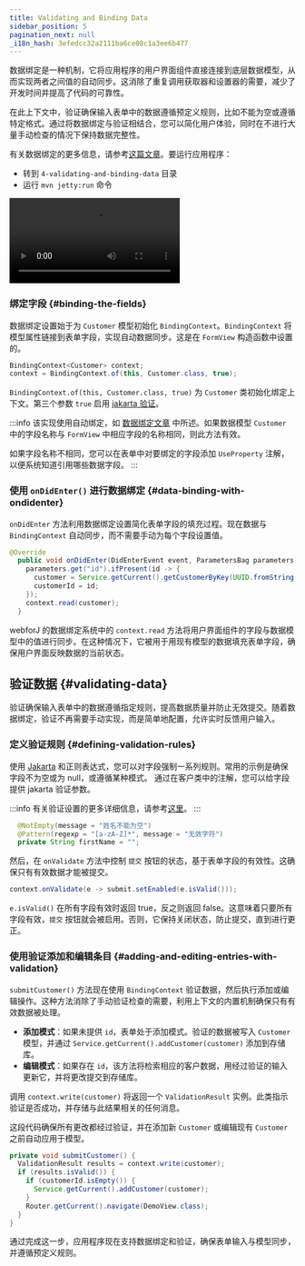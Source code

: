 ```yaml
---
title: Validating and Binding Data
sidebar_position: 5
pagination_next: null
_i18n_hash: 3efedcc32a2111ba6ce08c1a3ee6b477
---
```

数据绑定是一种机制，它将应用程序的用户界面组件直接连接到底层数据模型，从而实现两者之间值的自动同步。这消除了重复调用获取器和设置器的需要，减少了开发时间并提高了代码的可靠性。

在此上下文中，验证确保输入表单中的数据遵循预定义规则，比如不能为空或遵循特定格式。通过将数据绑定与验证相结合，您可以简化用户体验，同时在不进行大量手动检查的情况下保持数据完整性。

有关数据绑定的更多信息，请参考[这篇文章](../../data-binding/overview)。要运行应用程序：

- 转到 `4-validating-and-binding-data` 目录
- 运行 `mvn jetty:run` 命令

<div class="videos-container">
  <video controls>
    <source src="https://cdn.webforj.com/webforj-documentation/video/tutorials/validating-and-binding-data.mp4" type="video/mp4"/>
  </video>
</div>

### 绑定字段 {#binding-the-fields}

数据绑定设置始于为 `Customer` 模型初始化 `BindingContext`。`BindingContext` 将模型属性链接到表单字段，实现自动数据同步。这是在 `FormView` 构造函数中设置的。

```java title="FormView.java"
BindingContext<Customer> context;
context = BindingContext.of(this, Customer.class, true);
```

`BindingContext.of(this, Customer.class, true)` 为 `Customer` 类初始化绑定上下文。第三个参数 `true` 启用 [jakarta 验证](https://beanvalidation.org/)。

:::info
该实现使用自动绑定，如 [数据绑定文章](../../data-binding/automatic-binding) 中所述。如果数据模型 `Customer` 中的字段名称与 `FormView` 中相应字段的名称相同，则此方法有效。

如果字段名称不相同，您可以在表单中对要绑定的字段添加 `UseProperty` 注解，以便系统知道引用哪些数据字段。
:::

### 使用 `onDidEnter()` 进行数据绑定 {#data-binding-with-ondidenter}

`onDidEnter` 方法利用数据绑定设置简化表单字段的填充过程。现在数据与 `BindingContext` 自动同步，而不需要手动为每个字段设置值。

```java {7}
@Override
  public void onDidEnter(DidEnterEvent event, ParametersBag parameters) {
    parameters.get("id").ifPresent(id -> {
      customer = Service.getCurrent().getCustomerByKey(UUID.fromString(id));
      customerId = id;
    });
    context.read(customer);
  }
```

webforJ 的数据绑定系统中的 `context.read` 方法将用户界面组件的字段与数据模型中的值进行同步。在这种情况下，它被用于用现有模型的数据填充表单字段，确保用户界面反映数据的当前状态。

## 验证数据 {#validating-data}

验证确保输入表单中的数据遵循指定规则，提高数据质量并防止无效提交。随着数据绑定，验证不再需要手动实现，而是简单地配置，允许实时反馈用户输入。

### 定义验证规则 {#defining-validation-rules}

使用 [Jakarta](https://beanvalidation.org) 和正则表达式，您可以对字段强制一系列规则。常用的示例是确保字段不为空或为 null，或遵循某种模式。
通过在客户类中的注解，您可以给字段提供 jakarta 验证参数。

:::info
有关验证设置的更多详细信息，请参考[这里](../../data-binding/validation/jakarta-validation.md#installation)。
:::

```java
  @NotEmpty(message = "姓名不能为空")
  @Pattern(regexp = "[a-zA-Z]*", message = "无效字符")
  private String firstName = "";
```

然后，在 `onValidate` 方法中控制 `提交` 按钮的状态，基于表单字段的有效性。这确保只有有效数据才能被提交。

```java title="FormView.java"
context.onValidate(e -> submit.setEnabled(e.isValid()));
```

`e.isValid()` 在所有字段有效时返回 true，反之则返回 false。这意味着只要所有字段有效，`提交` 按钮就会被启用。否则，它保持关闭状态，防止提交，直到进行更正。

### 使用验证添加和编辑条目 {#adding-and-editing-entries-with-validation}

`submitCustomer()` 方法现在使用 `BindingContext` 验证数据，然后执行添加或编辑操作。这种方法消除了手动验证检查的需要，利用上下文的内置机制确保只有有效数据被处理。

- **添加模式**：如果未提供 `id`，表单处于添加模式。验证的数据被写入 `Customer` 模型，并通过 `Service.getCurrent().addCustomer(customer)` 添加到存储库。
- **编辑模式**：如果存在 `id`，该方法将检索相应的客户数据，用经过验证的输入更新它，并将更改提交到存储库。

调用 `context.write(customer)` 将返回一个 `ValidationResult` 实例。此类指示验证是否成功，并存储与此结果相关的任何消息。

这段代码确保所有更改都经过验证，并在添加新 `Customer` 或编辑现有 `Customer` 之前自动应用于模型。

```java title="FormView.java"
private void submitCustomer() {
  ValidationResult results = context.write(customer);
  if (results.isValid()) {
    if (customerId.isEmpty()) {
      Service.getCurrent().addCustomer(customer);
    }
    Router.getCurrent().navigate(DemoView.class);
  }
}
```

通过完成这一步，应用程序现在支持数据绑定和验证，确保表单输入与模型同步，并遵循预定义规则。
